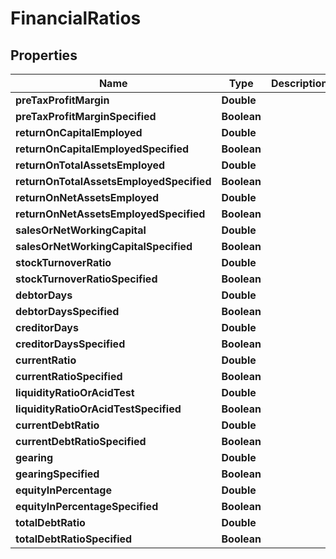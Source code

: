 
# FinancialRatios

## Properties
Name | Type | Description | Notes
------------ | ------------- | ------------- | -------------
**preTaxProfitMargin** | **Double** |  |  [optional]
**preTaxProfitMarginSpecified** | **Boolean** |  |  [optional]
**returnOnCapitalEmployed** | **Double** |  |  [optional]
**returnOnCapitalEmployedSpecified** | **Boolean** |  |  [optional]
**returnOnTotalAssetsEmployed** | **Double** |  |  [optional]
**returnOnTotalAssetsEmployedSpecified** | **Boolean** |  |  [optional]
**returnOnNetAssetsEmployed** | **Double** |  |  [optional]
**returnOnNetAssetsEmployedSpecified** | **Boolean** |  |  [optional]
**salesOrNetWorkingCapital** | **Double** |  |  [optional]
**salesOrNetWorkingCapitalSpecified** | **Boolean** |  |  [optional]
**stockTurnoverRatio** | **Double** |  |  [optional]
**stockTurnoverRatioSpecified** | **Boolean** |  |  [optional]
**debtorDays** | **Double** |  |  [optional]
**debtorDaysSpecified** | **Boolean** |  |  [optional]
**creditorDays** | **Double** |  |  [optional]
**creditorDaysSpecified** | **Boolean** |  |  [optional]
**currentRatio** | **Double** |  |  [optional]
**currentRatioSpecified** | **Boolean** |  |  [optional]
**liquidityRatioOrAcidTest** | **Double** |  |  [optional]
**liquidityRatioOrAcidTestSpecified** | **Boolean** |  |  [optional]
**currentDebtRatio** | **Double** |  |  [optional]
**currentDebtRatioSpecified** | **Boolean** |  |  [optional]
**gearing** | **Double** |  |  [optional]
**gearingSpecified** | **Boolean** |  |  [optional]
**equityInPercentage** | **Double** |  |  [optional]
**equityInPercentageSpecified** | **Boolean** |  |  [optional]
**totalDebtRatio** | **Double** |  |  [optional]
**totalDebtRatioSpecified** | **Boolean** |  |  [optional]



